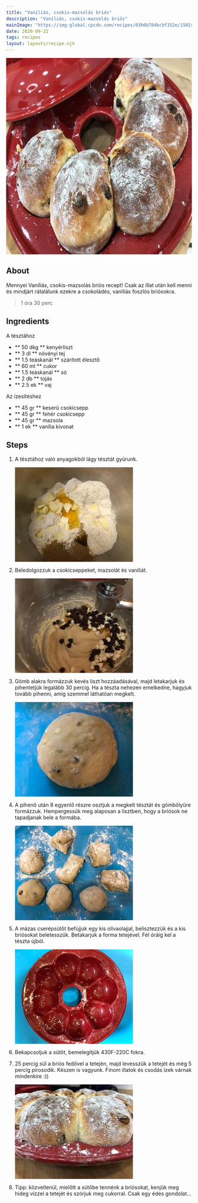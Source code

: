 ```yaml
---
title: "Vaníliás, csokis-mazsolás briós"
description: "Vaníliás, csokis-mazsolás briós"
mainImage: "https://img-global.cpcdn.com/recipes/03b6b784bcbf352e/1502x1064cq70/vanilias-csokis-mazsolas-brios-recept-foto.jpg"
date: 2020-09-22
tags: recipes
layout: layouts/recipe.njk
---
```

                        
<p align="center"><a href="https://cookpad.com/hu/receptek/13686698-vanilias-csokis-mazsolas-brios" rel="Recipe source page"><img width="751" height="532" src="/img/full/6bb889afb8435516ed8e98b2329a635118556682.jpg"/></a></p>

## About
Mennyei Vaníliás, csokis-mazsolás briós recept! Csak az illat után kell menni és mindjárt rátalálunk ezekre a csokoládés, vaníliás foszlós briósokra.

> 1 óra 30 perc 

## Ingredients

A tésztához
* ** 50 dkg ** kenyérliszt
* ** 3 dl ** növényi tej
* ** 1.5 teáskanál ** szárított élesztő
* ** 60 ml ** cukor
* ** 1.5 teáskanál ** só
* ** 2 db ** tojás
* ** 2.5 ek ** vaj

Az ízesítéshez
* ** 45 gr ** keserű csokicsepp
* ** 45 gr ** fehér csokicsepp
* ** 45 gr ** mazsola
* ** 1 ek ** vanília kivonat

## Steps

1. A tésztához való anyagokból lágy tésztát gyúrunk.
 
    <p><img width="320" height="256" align="left" src="/img/full/7c0c8c74410795c8405e08e3089b2580ecc39fcc.jpg"/></p><div style="clear: both"/>

2. Beledolgozzuk a csokicseppeket, mazsolát és vaníliát.
 
    <p><img width="320" height="256" align="left" src="/img/full/600acc345411308b0a4507145901e269b1f022e2.jpg"/></p><div style="clear: both"/>

3. Gömb alakra formázzuk kevés liszt hozzáadásával, majd letakarjuk és pihentetjük legalább 30 percig. Ha a tészta nehezen emelkedne, hagyjuk tovább pihenni, amíg szemmel láthatóan megkelt.
 
    <p><img width="320" height="256" align="left" src="/img/full/9b67c41dcf0281a1194b761ca5da462f23a4984a.jpg"/></p><div style="clear: both"/>

4. A pihenő után 8 egyenlő részre osztjuk a megkelt tésztát és gömbölyűre formázzuk. Hempergessük meg alaposan a lisztben, hogy a briósok ne tapadjanak bele a formába.
 
    <p><img width="320" height="256" align="left" src="/img/full/d5a7d86fcd1f72a7e1f41581821d88ce4a8882ea.jpg"/></p><div style="clear: both"/>

5. A mázas cserépsütőt befújjuk egy kis olívaolajjal, belisztezzük és a kis briósokat beletesszük. Betakarjuk a forma tetejével. Fél óráig kel a tészta újból.
 
    <p><img width="320" height="256" align="left" src="/img/full/54b033c5f87546b2cf67141fb6a717a406ff0f9d.jpg"/></p><div style="clear: both"/>

6. Bekapcsoljuk a sütőt, bemelegítjük 430F-220C fokra.
 
    <div style="clear: both"/>

7. 25 percig sül a briós fedővel a tetején, majd levesszük a tetejét és még 5 percig pirosodik. Készen is vagyunk. Finom illatok és csodás ízek várnak mindenkire :))
 
    <p><img width="320" height="256" align="left" src="/img/full/756da1a1891609c6e4031030df58e0eeb229ef6e.jpg"/></p><div style="clear: both"/>

8. Tipp: közvetlenül, mielőtt a sütőbe tennénk a briósokat, kenjük meg hideg vízzel a tetejét és szórjuk meg cukorral. Csak egy édes gondolat...
 
    <div style="clear: both"/>

